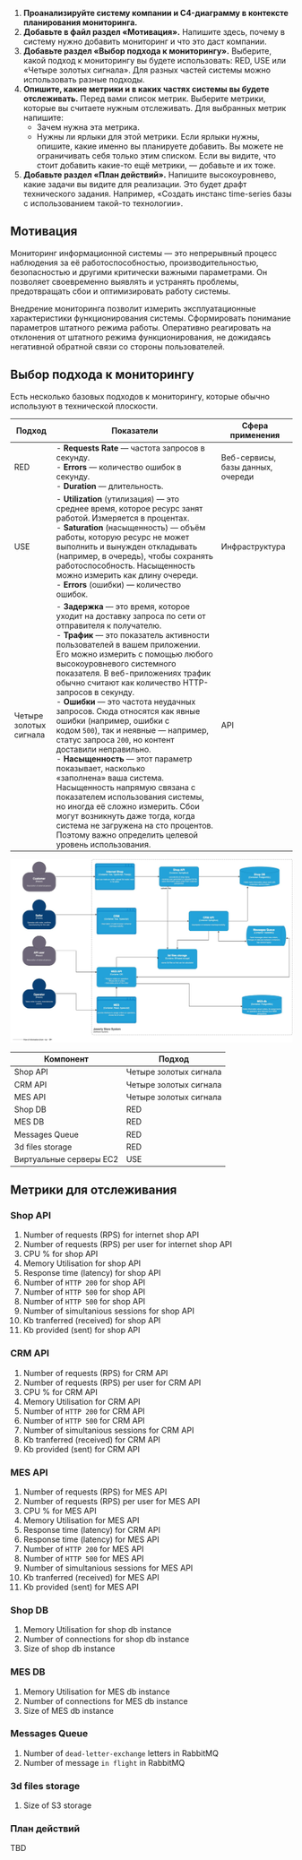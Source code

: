1. **Проанализируйте систему компании и C4-диаграмму в контексте планирования мониторинга.**
2. **Добавьте в файл раздел «Мотивация».** Напишите здесь, почему в систему нужно добавить мониторинг и что это даст компании.
3. **Добавьте раздел «Выбор подхода к мониторингу».** Выберите, какой подход к мониторингу вы будете использовать: RED, USE или «Четыре золотых сигнала». Для разных частей системы можно использовать разные подходы.
4. **Опишите, какие метрики и в каких частях системы вы будете отслеживать.** Перед вами список метрик. Выберите метрики, которые вы считаете нужным отслеживать. Для выбранных метрик напишите:
    - Зачем нужна эта метрика.
    - Нужны ли ярлыки для этой метрики. Если ярлыки нужны, опишите, какие именно вы планируете добавить. Вы можете не ограничивать себя только этим списком. Если вы видите, что стоит добавить какие-то ещё метрики, — добавьте и их тоже.
5. **Добавьте раздел «План действий».** Напишите высокоуровнево, какие задачи вы видите для реализации. Это будет драфт технического задания. Например, «Создать инстанс time-series базы с использованием такой-то технологии».

## Мотивация

Мониторинг информационной системы — это непрерывный процесс наблюдения за её работоспособностью, производительностью, безопасностью и другими критически важными параметрами. Он позволяет своевременно выявлять и устранять проблемы, предотвращать сбои и оптимизировать работу системы.

Внедрение мониторинга позволит измерить эксплуатационные характеристики функционирования системы. Сформировать понимание параметров штатного режима работы. Оперативно реагировать на отклонения от штатного режима функционирования, не дожидаясь негативной обратной связи со стороны пользователей.

## Выбор подхода к мониторингу

Есть несколько базовых подходов к мониторингу, которые обычно используют в технической плоскости. 

| Подход                 | Показатели                                                                                                                                                                                                                                                                                                                                                                                                                                                                                                                                                                                                                                                                                                                                                                                                                                                                        | Сфера применения                  |
| ---------------------- | --------------------------------------------------------------------------------------------------------------------------------------------------------------------------------------------------------------------------------------------------------------------------------------------------------------------------------------------------------------------------------------------------------------------------------------------------------------------------------------------------------------------------------------------------------------------------------------------------------------------------------------------------------------------------------------------------------------------------------------------------------------------------------------------------------------------------------------------------------------------------------- | --------------------------------- |
| RED                    | - **Requests Rate** — частота запросов в секунду.<br>- **Errors** — количество ошибок в секунду.<br>- **Duration** — длительность.                                                                                                                                                                                                                                                                                                                                                                                                                                                                                                                                                                                                                                                                                                                                                | Веб-сервисы, базы данных, очереди |
| USE                    | - **Utilization** (утилизация) — это среднее время, которое ресурс занят работой. Измеряется в процентах.<br>- **Saturation** (насыщенность) — объём работы, которую ресурс не может выполнить и вынужден откладывать (например, в очередь), чтобы сохранять работоспособность. Насыщенность можно измерить как длину очереди.<br>- **Errors** (ошибки) — количество ошибок.                                                                                                                                                                                                                                                                                                                                                                                                                                                                                                      | Инфраструктура                    |
| Четыре золотых сигнала | - **Задержка** — это время, которое уходит на доставку запроса по сети от отправителя к получателю.<br>- **Трафик** — это показатель активности пользователей в вашем приложении. Его можно измерить с помощью любого высокоуровневого системного показателя. В веб-приложениях трафик обычно считают как количество HTTP-запросов в секунду.<br>- **Ошибки** — это частота неудачных запросов. Сюда относятся как явные ошибки (например, ошибки с кодом `500`), так и неявные — например, статус запроса `200`, но контент доставили неправильно.<br>- **Насыщенность** — этот параметр показывает, насколько «заполнена» ваша система. Насыщенность напрямую связана с показателем использования системы, но иногда её сложно измерить. Сбои могут возникнуть даже тогда, когда система не загружена на сто процентов. Поэтому важно определить целевой уровень использования. | API                               |

![Существующая архитектура](../Task1/architecture-as-is.png)

| Компонент               | Подход                 |
| ----------------------- | ---------------------- |
| Shop API                | Четыре золотых сигнала |
| CRM API                 | Четыре золотых сигнала |
| MES API                 | Четыре золотых сигнала |
| Shop DB                 | RED                    |
| MES DB                  | RED                    |
| Messages Queue          | RED                    |
| 3d files storage        | RED                    |
| Виртуальные серверы EC2 | USE                    |
## Метрики для отслеживания

### Shop API

1. Number of requests (RPS) for internet shop API
2. Number of requests (RPS) per user for internet shop API
3. CPU % for shop API
4. Memory Utilisation for shop API
5. Response time (latency) for shop API
6. Number of `HTTP 200` for shop API
7. Number of `HTTP 500` for shop API
8. Number of `HTTP 500` for shop API
9. Number of simultanious sessions for shop API
10. Kb tranferred (received) for shop API
11. Kb provided (sent) for shop API

### CRM API

1. Number of requests (RPS) for CRM API
2. Number of requests (RPS) per user for CRM API
3. CPU % for CRM API
4. Memory Utilisation for CRM API
5. Number of `HTTP 200` for CRM API
6. Number of `HTTP 500` for CRM API
7. Number of simultanious sessions for CRM API
8. Kb tranferred (received) for CRM API
9. Kb provided (sent) for CRM API

### MES API

1. Number of requests (RPS) for MES API
2. Number of requests (RPS) per user for MES API
3. CPU % for MES API
4. Memory Utilisation for MES API
5. Response time (latency) for CRM API
6. Response time (latency) for MES API
7. Number of `HTTP 200` for MES API
8. Number of `HTTP 500` for MES API
9. Number of simultanious sessions for MES API
10. Kb tranferred (received) for MES API
11. Kb provided (sent) for MES API

### Shop DB

1. Memory Utilisation for shop db instance
2. Number of connections for shop db instance
3. Size of shop db instance

### MES DB

1. Memory Utilisation for MES db instance
2. Number of connections for MES db instance
3. Size of MES db instance

### Messages Queue

1. Number of `dead-letter-exchange` letters in RabbitMQ
2. Number of message `in flight` in RabbitMQ

### 3d files storage

1. Size of S3 storage

### План действий

TBD

